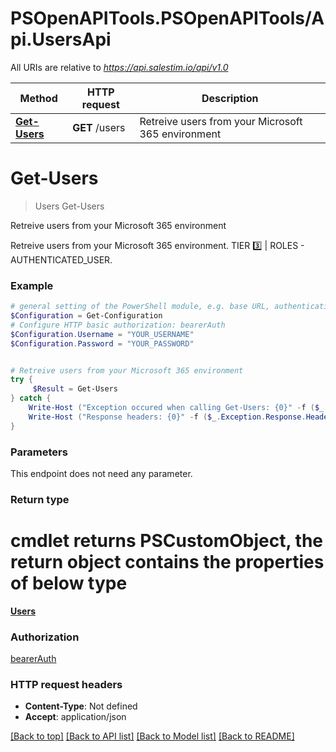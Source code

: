 # PSOpenAPITools.PSOpenAPITools/Api.UsersApi

All URIs are relative to *https://api.salestim.io/api/v1.0*

Method | HTTP request | Description
------------- | ------------- | -------------
[**Get-Users**](UsersApi.md#Get-Users) | **GET** /users | Retreive users from your Microsoft 365 environment


<a name="Get-Users"></a>
# **Get-Users**
> Users Get-Users<br>

Retreive users from your Microsoft 365 environment

Retreive users from your Microsoft 365 environment. TIER 3️⃣ | ROLES - AUTHENTICATED_USER.

### Example
```powershell
# general setting of the PowerShell module, e.g. base URL, authentication, etc
$Configuration = Get-Configuration
# Configure HTTP basic authorization: bearerAuth
$Configuration.Username = "YOUR_USERNAME"
$Configuration.Password = "YOUR_PASSWORD"


# Retreive users from your Microsoft 365 environment
try {
     $Result = Get-Users
} catch {
    Write-Host ("Exception occured when calling Get-Users: {0}" -f ($_.ErrorDetails | ConvertFrom-Json))
    Write-Host ("Response headers: {0}" -f ($_.Exception.Response.Headers | ConvertTo-Json))
}
```

### Parameters
This endpoint does not need any parameter.

### Return type
# cmdlet returns PSCustomObject, the return object contains the properties of below type
[**Users**](Users.md)

### Authorization

[bearerAuth](../README.md#bearerAuth)

### HTTP request headers

 - **Content-Type**: Not defined
 - **Accept**: application/json

[[Back to top]](#) [[Back to API list]](../README.md#documentation-for-api-endpoints) [[Back to Model list]](../README.md#documentation-for-models) [[Back to README]](../README.md)

